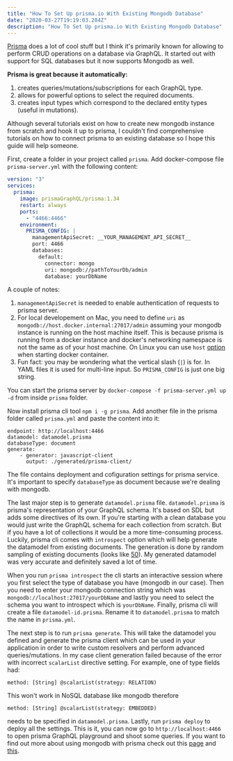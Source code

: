 ```yaml
---
title: "How To Set Up prisma.io With Existing Mongodb Database"
date: "2020-03-27T19:19:03.284Z"
description: "How To Set Up prisma.io With Existing Mongodb Database"
---
```


[Prisma](https://www.prisma.io/) does a lot of cool stuff but I think it's primarily known for allowing to perform CRUD operations on a database via GraphQL. It started out with support for SQL databases but it now supports Mongodb as well.

**Prisma is great because it automatically:**

1. creates queries/mutations/subscriptions for each GraphQL type.
2. allows for powerful options to select the required documents.
3. creates input types which correspond to the declared entity types (useful in mutations).

Although several tutorials exist on how to create new mongodb instance from scratch and hook it up to prisma, I couldn't find comprehensive tutorials on how to connect prisma to an existing database so I hope this guide will help someone.

First, create a folder in your project called `prisma`. Add docker-compose file `prisma-server.yml` with the following content:

```yaml
version: "3"
services:
  prisma:
    image: prismaGraphQL/prisma:1.34
    restart: always
    ports:
      - "4466:4466"
    environment:
      PRISMA_CONFIG: |
        managementApiSecret: __YOUR_MANAGEMENT_API_SECRET__
        port: 4466
        databases:
          default:
            connector: mongo
            uri: mongodb://pathToYourDb/admin
            database: yourDbName
```

A couple of notes:

1. `managementApiSecret` is needed to enable authentication of requests to prisma server.
2. For local developement on Mac, you need to define `uri` as `mongodb://host.docker.internal:27017/admin` assuming your mongodb instance is running on the host machine itself. This is because prisma is running from a docker instance and docker's networking namespace is not the same as of your host machine. On Linux you can use `host` [option](https://docs.docker.com/network/network-tutorial-host/) when starting docker container.
3. Fun fact: you may be wondering what the vertical slash (`|`) is for. In YAML files it is used for multi-line input. So `PRISMA_CONFIG` is just one big string.

You can start the prisma server by `docker-compose -f prisma-server.yml up -d` from inside `prisma` folder.

Now install prisma cli tool `npm i -g prisma`. Add another file in the prisma folder called `prisma.yml` and paste the content into it:

```
endpoint: http://localhost:4466
datamodel: datamodel.prisma
databaseType: document
generate:
    - generator: javascript-client
      output: ./generated/prisma-client/
```

The file contains deployment and cofiguration settings for prisma service. It's important to specify `databaseType` as document because we're dealing with mongodb.

The last major step is to generate `datamodel.prisma` file. `datamodel.prisma` is prisma's representation of your GraphQL schema. It's based on SDL but adds some directives of its own. If you're starting with a clean database you would just write the GraphQL schema for each collection from scratch. But if you have a lot of collections it would be a more time-consuming process. Luckily, prisma cli comes with `introspect` option which will help generate the datamodel from existing documents. The generation is done by random sampling of existing documents (looks like [50](https://github.com/prisma/prisma/issues/3529)). My generated datamodel was very accurate and definitely saved a lot of time.

When you run `prisma introspect` the cli starts an interactive session where you first select the type of database you have (mongodb in our case). Then you need to enter your mongodb connection string which was `mongodb://localhost:27017/yourDbName` and lastly you need to select the schema you want to introspect which is `yourDbName`. Finally, prisma cli will create a file `datamodel-id.prisma`. Rename it to `datamodel.prisma` to match the name in `prisma.yml`.

The next step is to run `prisma generate`. This will take the datamodel you defined and generate the prisma client which can be used in your application in order to write custom resolvers and perform advanced queries/mutations. In my case client generation failed because of the error with incorrect `scalarList` directive setting. For example, one of type fields had:

```
method: [String] @scalarList(strategy: RELATION)
```

This won't work in NoSQL database like mongodb therefore

```
method: [String] @scalarList(strategy: EMBEDDED)
```

needs to be specified in `datamodel.prisma`. Lastly, run `prisma deploy` to deploy all the settings. This is it, you can now go to `http://localhost:4466` to open prisma GraphQL playground and shoot some queries. If you want to find out more about using mongodb with prisma check out this [page](https://www.prisma.io/docs/datamodel-and-migrations/datamodel-MONGO-knun/#sdl-directives) and [this](https://www.prisma.io/docs/releases-and-maintenance/features-in-preview/mongodb-b6o5/).
